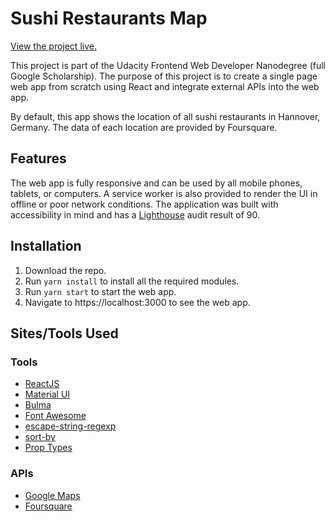 # Sushi Restaurants Map

[View the project live.](http://vestial.github.io/sushi-finder)

This project is part of the Udacity Frontend Web Developer Nanodegree (full Google Scholarship).
The purpose of this project is to create a single page web app from scratch using React and integrate
external APIs into the web app.

By default, this app shows the location of all sushi restaurants in Hannover, Germany. The data of each location
are provided by Foursquare. 

## Features
The web app is fully responsive and can be used by all mobile phones, tablets, or computers. A service
worker is also provided to render the UI in offline or poor network conditions. The application was built with
accessibility in mind and has a [Lighthouse](https://developers.google.com/web/tools/lighthouse/) audit result of
90. 

## Installation

1. Download the repo.
2. Run `yarn install` to install all the required modules.
3. Run `yarn start` to start the web app.
4. Navigate to https://localhost:3000 to see the web app.

## Sites/Tools Used

### Tools

* [ReactJS](https://reactjs.org/)
* [Material UI](https://material-ui.com/)
* [Bulma](https://bulma.io/)
* [Font Awesome](http://fontawesome.github.io/)
* [escape-string-regexp](https://www.npmjs.com/package/escape-string-regexp)
* [sort-by](http://www.npmjs.com/package/sort-by)
* [Prop Types](http://www.npmjs.com/package/prop-types)

### APIs

* [Google Maps](https://developers.google.com/maps/)
* [Foursquare](https://developer.foursquare.com/)
